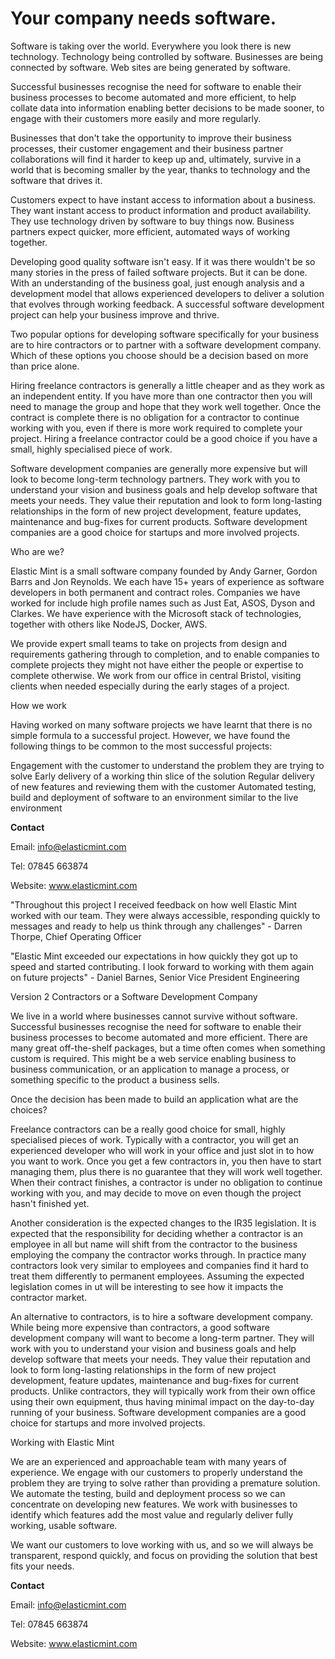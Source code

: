 # Your company needs software.

Software is taking over the world.  Everywhere you look there is new technology. Technology being controlled by software. Businesses are being connected by software. Web sites are being generated by software.  

Successful businesses recognise the need for software to enable their business processes to become automated and more efficient, to help collate data into information enabling better decisions to be made sooner, to engage with their customers more easily and more regularly.  

Businesses that don't take the opportunity to improve their business processes, their customer engagement and their business partner collaborations will find it harder to keep up and, ultimately, survive in a world that is becoming smaller by the year, thanks to technology and the software that drives it.

Customers expect to have instant access to information about a business. They want instant access to product information and product availability. They use technology driven by software to buy things now. Business partners expect quicker, more efficient, automated ways of working together. 

Developing good quality software isn't easy.  If it was there wouldn't be so many stories in the press of failed software projects. But it can be done. With an understanding of the business goal, just enough analysis and a development model that allows experienced developers to deliver a solution that evolves through working feedback. A successful software development project can help your business improve and thrive.

Two popular options for developing software specifically for your business are to hire contractors or to partner with a software development company. Which of these options you choose should be a decision based on more than price alone.  

Hiring freelance contractors is generally a little cheaper and as they work as an independent entity. If you have more than one contractor then you will need to manage the group and hope that they work well together. Once the contract is complete there is no obligation for a contractor to continue working with you, even if there is more work required to complete your project. Hiring a freelance contractor could be a good choice if you have a small, highly specialised piece of work.

Software development companies are generally more expensive but will look to become long-term technology partners. They work with you to understand your vision and business goals and help develop software that meets your needs.  They value their reputation and look to form long-lasting relationships in the form of new project development, feature updates, maintenance and bug-fixes for current products.  Software development companies are a good choice for startups and more involved projects.

Who are we?

Elastic Mint is a small software company founded by Andy Garner, Gordon Barrs and Jon Reynolds. We each have 15+ years of experience as software developers in both permanent and contract roles.  Companies we have worked for include high profile names such as Just Eat, ASOS, Dyson and Clarkes. We have experience with the Microsoft stack of technologies, together with others like NodeJS, Docker, AWS.

We provide expert small teams to take on projects from design and requirements gathering through to completion, and to enable companies to complete projects they might not have either the people or expertise to complete otherwise. We work from our office in central Bristol, visiting clients when needed especially during the early stages of a project.

How we work

Having worked on many software projects we have learnt that there is no simple formula to a successful project. However, we have found the following things to be common to the most successful projects:

Engagement with the customer to understand the problem they are trying to solve
Early delivery of a working thin slice of the solution
Regular delivery of new features and reviewing them with the customer
Automated testing, build and deployment of software to an environment similar to the live environment

**Contact**

Email: info@elasticmint.com

Tel: 07845 663874

Website: www.elasticmint.com 


"Throughout this project I received feedback on how well Elastic Mint worked with our team. They were always accessible, responding quickly to messages and ready to help us think through any challenges" - Darren Thorpe, Chief Operating Officer


"Elastic Mint exceeded our expectations in how quickly they got up to speed and started contributing. I look forward to working with them again on future projects" - Daniel Barnes, Senior Vice President Engineering 


Version 2
Contractors or a Software Development Company

We live in a world where businesses cannot survive without software. Successful businesses recognise the need for software to enable their business processes to become automated and more efficient. There are many great off-the-shelf packages, but a time often comes when something custom is required. This might be a web service enabling business to business communication, or an application to manage a process, or something specific to the product a business sells.

Once the decision has been made to build an application what are the choices?

Freelance contractors can be a really good choice for small, highly specialised pieces of work. Typically with a contractor, you will get an experienced developer who will work in your office and just slot in to how you want to work. Once you get a few contractors in, you then have to start managing them, plus there is no guarantee that they will work well together. When their contract finishes, a contractor is under no obligation to continue working with you, and may decide to move on even though the project hasn't finished yet.

Another consideration is the expected changes to the IR35 legislation. It is expected that the responsibility for deciding whether a contractor is an employee in all but name will shift from the contractor to the business employing the company the contractor works through. In practice many contractors look very similar to employees and companies find it hard to treat them differently to permanent employees. Assuming the expected legislation comes in ut will be interesting to see how it impacts the contractor market.

An alternative to contractors, is to hire a software development company. While being more expensive than contractors, a good software development company will want to become a long-term partner. They will work with you to understand your vision and business goals and help develop software that meets your needs.  They value their reputation and look to form long-lasting relationships in the form of new project development, feature updates, maintenance and bug-fixes for current products. Unlike contractors, they will typically work from their own office using their own equipment, thus having minimal impact on the day-to-day running of your business.  Software development companies are a good choice for startups and more involved projects. 

Working with Elastic Mint

We are an experienced and approachable team with many years of experience. We engage with our customers to properly understand the problem they are trying to solve rather than providing a premature solution. We automate the testing, build and deployment process so we can concentrate on developing new features. We work with businesses to identify which features add the most value and regularly deliver fully working, usable software.

We want our customers to love working with us, and so we will always be transparent, respond quickly, and focus on providing the solution that best fits your needs.

**Contact**

Email: info@elasticmint.com

Tel: 07845 663874

Website: www.elasticmint.com 